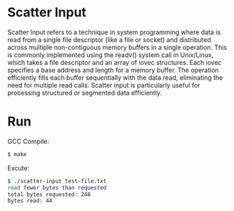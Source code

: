 # Scatter Input

Scatter Input refers to a technique in system programming where data is read from a single file descriptor (like a file or socket) and distributed across multiple non-contiguous memory buffers in a single operation. This is commonly implemented using the readv() system call in Unix/Linux, which takes a file descriptor and an array of iovec structures. Each iovec specifies a base address and length for a memory buffer. The operation efficiently fills each buffer sequentially with the data read, eliminating the need for multiple read calls. Scatter input is particularly useful for processing structured or segmented data efficiently.

# Run

GCC Compile:

```bash
$ make
```

Excute:

```bash
$ ./scatter-input test-file.txt
read fewer bytes than requested
total bytes requested: 248
bytes read: 44
```
